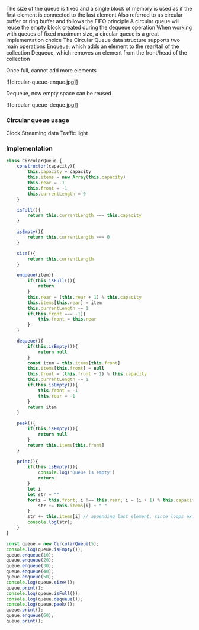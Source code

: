 The size of the queue is fixed and a single block of memory is used as if the first element is connected to the last element
Also referred to as circular buffer or ring buffer and follows the FIFO principle
A circular queue will reuse the empty block created during the dequeue operation When working with queues of fixed maximum size, a circular queue is a great implementation choice
The Circular Queue data structure supports two main operations
Enqueue, which adds an element to the rear/tail of the collection
Dequeue, which removes an element from the front/head of the collection

Once full, cannot add more elements

![[circular-queue-enque.jpg]]

Dequeue, now empty space can be reused

![[circular-queue-deque.jpg]]

### Circular queue usage
Clock
Streaming data
Traffic light

### Implementation

```js
class CircularQueue {
    constructor(capacity){
        this.capacity = capacity
        this.items = new Array(this.capacity)
        this.rear = -1
        this.front = -1
        this.currentLength = 0
    }

    isFull(){
        return this.currentLength === this.capacity
    }

    isEmpty(){
        return this.currentLength === 0
    }

    size(){
        return this.currentLength
    }

    enqueue(item){
        if(this.isFull()){
            return
        }
        this.rear = (this.rear + 1) % this.capacity
        this.items[this.rear] = item
        this.currentLength += 1
        if(this.front === -1){
            this.front = this.rear
        }
    }

    dequeue(){
        if(this.isEmpty()){
            return null
        }
        const item = this.items[this.front]
        this.items[this.front] = null
        this.front = (this.front + 1) % this.capacity
        this.currentLength -= 1
        if(this.isEmpty()){
            this.front = -1
            this.rear = -1
        }
        return item
    }

    peek(){
        if(this.isEmpty()){
            return null
        }
        return this.items[this.front]
    }

    print(){
        if(this.isEmpty()){
            console.log('Queue is empty')
            return
        }
        let i
        let str = ""
        for(i = this.front; i !== this.rear; i = (i + 1) % this.capacity){
            str += this.items[i] + " "
        }
        str += this.items[i] // appending last element, since loops exits on that condition
        console.log(str);
    }
}

const queue = new CircularQueue(5);
console.log(queue.isEmpty());
queue.enqueue(10);
queue.enqueue(20);
queue.enqueue(30);
queue.enqueue(40);
queue.enqueue(50);
console.log(queue.size());
queue.print();
console.log(queue.isFull());
console.log(queue.dequeue());
console.log(queue.peek());
queue.print();
queue.enqueue(60);
queue.print();
```